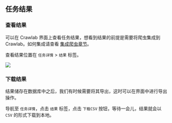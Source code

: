 ## 任务结果

### 查看结果

可以在 Crawlab 界面上查看任务结果，想看到结果的前提是需要将爬虫集成到 Crawlab。如何集成请查看 [集成爬虫章节](../Integration/README.md)。

查看结果位置在 `任务详情` > `结果` 标签。

![](http://static-docs.crawlab.cn/task-results.png)

### 下载结果

结果储存在数据库中之后，我们有时候需要将其导出，这时可以在界面中进行导出操作。

导航至 `任务详情`，点击 `结果` 标签，点击 `下载CSV` 按钮，等待一会儿，结果就会以 `CSV` 的形式下载到本地。

